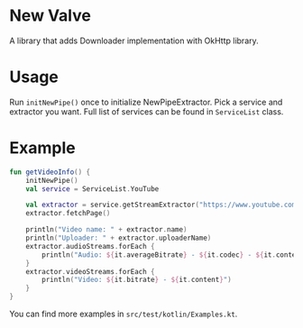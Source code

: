 # New Valve

A library that adds Downloader implementation with OkHttp library.

# Usage

Run `initNewPipe()` once to initialize NewPipeExtractor. Pick a service and extractor you want. Full
list of services can be found in `ServiceList` class. 

# Example

```kotlin
fun getVideoInfo() {
    initNewPipe()
    val service = ServiceList.YouTube

    val extractor = service.getStreamExtractor("https://www.youtube.com/watch?v=3L6RDYFXURA")
    extractor.fetchPage()

    println("Video name: " + extractor.name)
    println("Uploader: " + extractor.uploaderName)
    extractor.audioStreams.forEach {
        println("Audio: ${it.averageBitrate} - ${it.codec} - ${it.content}")
    }
    extractor.videoStreams.forEach {
        println("Video: ${it.bitrate} - ${it.content}")
    }
}
```

You can find more examples in `src/test/kotlin/Examples.kt`.
